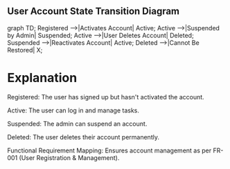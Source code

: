 ## User Account State Transition Diagram

graph TD;
    Registered -->|Activates Account| Active;
    Active -->|Suspended by Admin| Suspended;
    Active -->|User Deletes Account| Deleted;
    Suspended -->|Reactivates Account| Active;
    Deleted -->|Cannot Be Restored| X;


   # Explanation

Registered: The user has signed up but hasn't activated the account.

Active: The user can log in and manage tasks.

Suspended: The admin can suspend an account.

Deleted: The user deletes their account permanently.

Functional Requirement Mapping: Ensures account management as per FR-001 (User Registration & Management). 